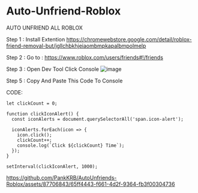 # Auto-Unfriend-Roblox

AUTO UNFRIEND ALL ROBLOX

Step 1 : Install Extention
https://chromewebstore.google.com/detail/roblox-friend-removal-but/jgllchbkhjeiaombmpkapalbmpolmelp

Step 2 : Go to : https://www.roblox.com/users/friends#!/friends

Step 3 : Open Dev Tool Click Console
![image](https://github.com/PankKRB/AutoUnfriends-Roblox/assets/87706843/e7ddc586-db76-41ed-9ba8-6a5c1f432a35)

Step 5 : 
Copy And Paste This Code To Console

CODE:
```
let clickCount = 0;

function clickIconAlert() {
  const iconAlerts = document.querySelectorAll('span.icon-alert');

  iconAlerts.forEach(icon => {
    icon.click();
    clickCount++;
    console.log(`Click ${clickCount} Time`);
  });
}

setInterval(clickIconAlert, 1000);

```



https://github.com/PankKRB/AutoUnfriends-Roblox/assets/87706843/65ff4443-f661-4d2f-9364-fb3f00304736

